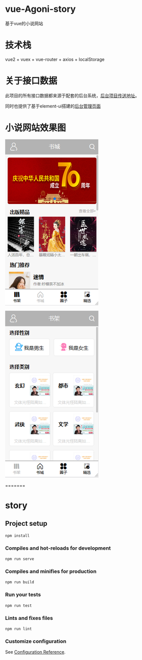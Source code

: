# vue-Agoni-story
基于vue的小说网站

# 技术栈
vue2 + vuex + vue-router + axios + localStorage

# 关于接口数据
此项目的所有接口数据都来源于配套的后台系统，[后台项目传送地址](https://github.com/jackect1103/node-express-storyServe)。

同时也提供了基于element-ui搭建的[后台管理页面](https://github.com/jackect1103/vue-element-agoni)

# 小说网站效果图
![agoni小说首页](书城.png)

![agoni小说分类页](书架.png)

=======
# story

## Project setup
```  
npm install
```

### Compiles and hot-reloads for development
```
npm run serve
```

### Compiles and minifies for production
```
npm run build
```

### Run your tests
```
npm run test
```

### Lints and fixes files
```
npm run lint
```

### Customize configuration
See [Configuration Reference](https://cli.vuejs.org/config/).

